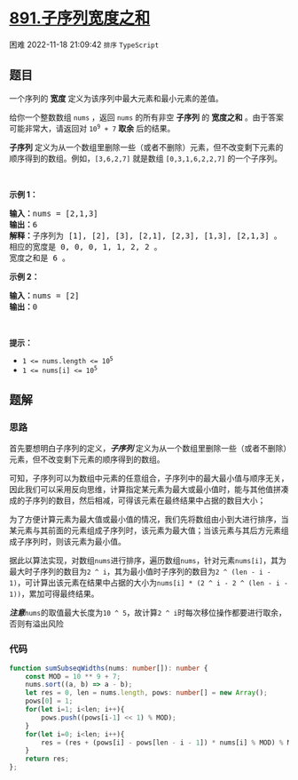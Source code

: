 # [891.子序列宽度之和](https://leetcode.cn/problems/sum-of-subsequence-widths)
<span class="diff diff-hard">困难</span>
2022-11-18 21:09:42 `排序` `TypeScript`
## 题目
<p>一个序列的 <strong>宽度</strong> 定义为该序列中最大元素和最小元素的差值。</p>

<p>给你一个整数数组 <code>nums</code> ，返回 <code>nums</code> 的所有非空 <strong>子序列</strong> 的 <strong>宽度之和</strong> 。由于答案可能非常大，请返回对 <code>10<sup>9</sup> + 7</code> <strong>取余</strong> 后的结果。</p>

<p><strong>子序列</strong> 定义为从一个数组里删除一些（或者不删除）元素，但不改变剩下元素的顺序得到的数组。例如，<code>[3,6,2,7]</code> 就是数组 <code>[0,3,1,6,2,2,7]</code> 的一个子序列。</p>

<p>&nbsp;</p>

<p><strong>示例 1：</strong></p>

<pre>
<strong>输入：</strong>nums = [2,1,3]
<strong>输出：</strong>6
<strong>解释：</strong>子序列为 [1], [2], [3], [2,1], [2,3], [1,3], [2,1,3] 。
相应的宽度是 0, 0, 0, 1, 1, 2, 2 。
宽度之和是 6 。
</pre>

<p><strong>示例 2：</strong></p>

<pre>
<strong>输入：</strong>nums = [2]
<strong>输出：</strong>0
</pre>

<p>&nbsp;</p>

<p><strong>提示：</strong></p>

<ul>
  <li><code>1 &lt;= nums.length &lt;= 10<sup>5</sup></code></li>
  <li><code>1 &lt;= nums[i] &lt;= 10<sup>5</sup></code></li>
</ul>


## 题解
### 思路
首先要想明白子序列的定义，***子序列*** 定义为从一个数组里删除一些（或者不删除）元素，但不改变剩下元素的顺序得到的数组。

可知，子序列可以为数组中元素的任意组合，子序列中的最大最小值与顺序无关，因此我们可以采用反向思维，计算指定某元素为最大或最小值时，能与其他值拼凑成的子序列的数目，然后相减，可得该元素在最终结果中占据的数目大小；

为了方便计算元素为最大值或最小值的情况，我们先将数组由小到大进行排序，当某元素与其前面的元素组成子序列时，该元素为最大值；当该元素与其后方元素组成子序列时，则该元素为最小值。

据此以算法实现，对数组`nums`进行排序，遍历数组`nums`，针对元素`nums[i]`，其为最大时子序列的数目为`2 ^ i`，其为最小值时子序列的数目为`2 ^ (len - i - 1)`，可计算出该元素在结果中占据的大小为`nums[i] * (2 ^ i - 2 ^ (len - i - 1))`，累加可得最终结果。

***注意***`nums`的取值最大长度为`10 ^ 5`，故计算`2 ^ i`时每次移位操作都要进行取余，否则有溢出风险

### 代码
```typescript
function sumSubseqWidths(nums: number[]): number {
    const MOD = 10 ** 9 + 7;
    nums.sort((a, b) => a - b);
    let res = 0, len = nums.length, pows: number[] = new Array();
    pows[0] = 1;
    for(let i=1; i<len; i++){
        pows.push((pows[i-1] << 1) % MOD);
    }
    for(let i=0; i<len; i++){
        res = (res + (pows[i] - pows[len - i - 1]) * nums[i] % MOD) % MOD;
    }
    return res;
};
```
